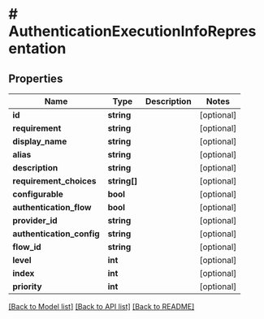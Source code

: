 # # AuthenticationExecutionInfoRepresentation

## Properties

Name | Type | Description | Notes
------------ | ------------- | ------------- | -------------
**id** | **string** |  | [optional]
**requirement** | **string** |  | [optional]
**display_name** | **string** |  | [optional]
**alias** | **string** |  | [optional]
**description** | **string** |  | [optional]
**requirement_choices** | **string[]** |  | [optional]
**configurable** | **bool** |  | [optional]
**authentication_flow** | **bool** |  | [optional]
**provider_id** | **string** |  | [optional]
**authentication_config** | **string** |  | [optional]
**flow_id** | **string** |  | [optional]
**level** | **int** |  | [optional]
**index** | **int** |  | [optional]
**priority** | **int** |  | [optional]

[[Back to Model list]](../../README.md#models) [[Back to API list]](../../README.md#endpoints) [[Back to README]](../../README.md)
